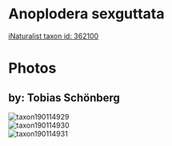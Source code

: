 
Anoplodera sexguttata
=====================
  
[iNaturalist taxon id: 362100](https://www.inaturalist.org/taxa/362100)
# Photos

## by: Tobias Schönberg
  
![taxon190114929](https://inaturalist-open-data.s3.amazonaws.com/photos/203643208/medium.jpg)  
![taxon190114930](https://inaturalist-open-data.s3.amazonaws.com/photos/203643261/medium.jpg)  
![taxon190114931](https://inaturalist-open-data.s3.amazonaws.com/photos/203643306/medium.jpg)